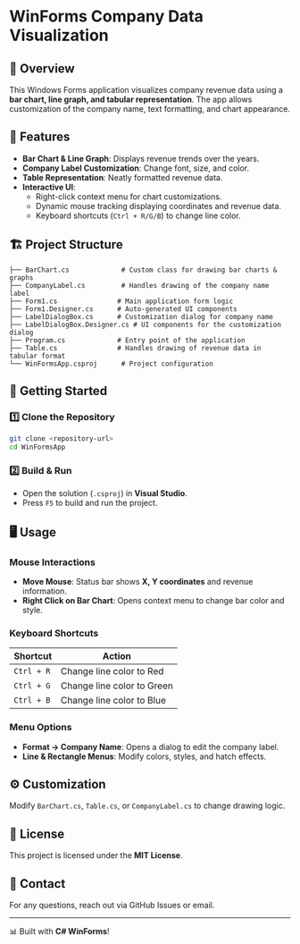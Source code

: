 # WinForms Company Data Visualization

## 📌 Overview
This Windows Forms application visualizes company revenue data using a **bar chart, line graph, and tabular representation**. The app allows customization of the company name, text formatting, and chart appearance.

## 🎯 Features
- **Bar Chart & Line Graph**: Displays revenue trends over the years.
- **Company Label Customization**: Change font, size, and color.
- **Table Representation**: Neatly formatted revenue data.
- **Interactive UI**:
  - Right-click context menu for chart customizations.
  - Dynamic mouse tracking displaying coordinates and revenue data.
  - Keyboard shortcuts (`Ctrl + R/G/B`) to change line color.

## 🏗️ Project Structure
```
├── BarChart.cs             # Custom class for drawing bar charts & graphs
├── CompanyLabel.cs         # Handles drawing of the company name label
├── Form1.cs               # Main application form logic
├── Form1.Designer.cs      # Auto-generated UI components
├── LabelDialogBox.cs      # Customization dialog for company name
├── LabelDialogBox.Designer.cs # UI components for the customization dialog
├── Program.cs             # Entry point of the application
├── Table.cs               # Handles drawing of revenue data in tabular format
└── WinFormsApp.csproj      # Project configuration
```

## 🚀 Getting Started
### **1️⃣ Clone the Repository**
```sh
git clone <repository-url>
cd WinFormsApp
```
### **2️⃣ Build & Run**
- Open the solution (`.csproj`) in **Visual Studio**.
- Press `F5` to build and run the project.

## 🖥️ Usage
### **Mouse Interactions**
- **Move Mouse**: Status bar shows **X, Y coordinates** and revenue information.
- **Right Click on Bar Chart**: Opens context menu to change bar color and style.

### **Keyboard Shortcuts**
| Shortcut | Action |
|----------|--------|
| `Ctrl + R` | Change line color to Red |
| `Ctrl + G` | Change line color to Green |
| `Ctrl + B` | Change line color to Blue |

### **Menu Options**
- **Format → Company Name**: Opens a dialog to edit the company label.
- **Line & Rectangle Menus**: Modify colors, styles, and hatch effects.

## ⚙️ Customization
Modify `BarChart.cs`, `Table.cs`, or `CompanyLabel.cs` to change drawing logic.

## 📝 License
This project is licensed under the **MIT License**.

## 📩 Contact
For any questions, reach out via GitHub Issues or email.

---
📊 Built with **C# WinForms**!
